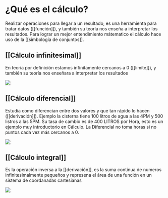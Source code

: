 # ¿Qué es el cálculo?

Realizar operaciones para llegar a un resultado, es una herramienta para tratar datos ([[función]]), y también su teoría nos enseña a interpretar los resultados. Para lograr un mejor entendimiento mátematico el cálculo hace uso de la [[simbología de conjuntos]].

## [[Cálculo infinitesimal]]
En teoría por definición estamos infinitamente cercanos a 0 ([[límite]]), y también su teoría nos enseñara a interpretar los resultados

![](https://upload.wikimedia.org/wikipedia/commons/thumb/0/08/NautilusCutawayLogarithmicSpiral.jpg/220px-NautilusCutawayLogarithmicSpiral.jpg)

## [[Cálculo diferencial]]
Estudia como diferencian entre dos valores y que tan rápido lo hacen ([[derivación]]). Ejemplo la cisterna tiene 100 litros de agua a las 4PM y 500 listros a las 5PM. Su tasa de cambio es de 400 LITROS por Hora, esto es un ejemplo muy introductorio en Cálculo. La Diferencial no toma horas si no puntos cada vez más cercanos a 0.

![](https://upload.wikimedia.org/wikipedia/commons/thumb/b/bd/Derivada_cero_11b.svg/280px-Derivada_cero_11b.svg.png)


## [[Cálculo integral]]
Es la operación inversa a la [[derivación]], es la suma continua de numeros infinitesimalmente pequeños y represena el área de una función en un sistema de coordanadas cartesianas

![](https://upload.wikimedia.org/wikipedia/commons/thumb/4/42/Integral_example.png/220px-Integral_example.png)